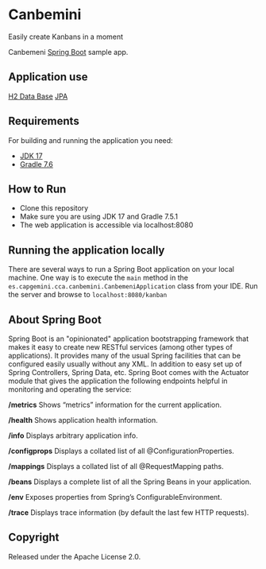# Canbemini 
Easily create Kanbans in a moment

Canbemeni [Spring Boot](http://projects.spring.io/spring-boot/) sample app.

## Application use

[H2 Data Base](https://www.h2database.com/html/main.html)
[JPA](https://spring.io/projects/spring-data-jpa)

## Requirements

For building and running the application you need:

- [JDK 17](https://www.oracle.com/java/technologies/javase/jdk17-archive-downloads.html)
- [Gradle 7.6](https://gradle.org/install/)

## How to Run 

* Clone this repository 
* Make sure you are using JDK 17 and Gradle 7.5.1 
* The web application is accessible via localhost:8080


## Running the application locally

There are several ways to run a Spring Boot application on your local machine. One way is to execute the `main` method in the `es.capgemini.cca.canbemini.CanbemeniApplication` class from your IDE.
Run the server and browse to `localhost:8080/kanban`


## About Spring Boot

Spring Boot is an "opinionated" application bootstrapping framework that makes it easy to create new RESTful services (among other types of applications). It provides many of the usual Spring facilities that can be configured easily usually without any XML. In addition to easy set up of Spring Controllers, Spring Data, etc. Spring Boot comes with the Actuator module that gives the application the following endpoints helpful in monitoring and operating the service:

**/metrics** Shows “metrics” information for the current application.

**/health** Shows application health information.

**/info** Displays arbitrary application info.

**/configprops** Displays a collated list of all @ConfigurationProperties.

**/mappings** Displays a collated list of all @RequestMapping paths.

**/beans** Displays a complete list of all the Spring Beans in your application.

**/env** Exposes properties from Spring’s ConfigurableEnvironment.

**/trace** Displays trace information (by default the last few HTTP requests).


## Copyright
Released under the Apache License 2.0.

